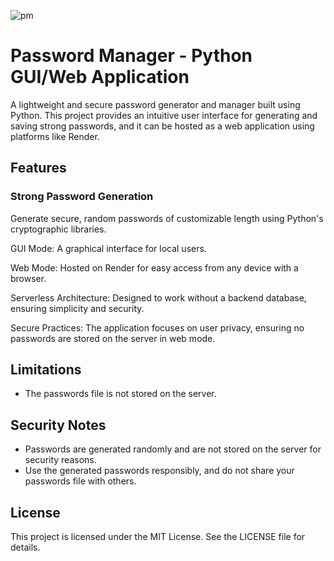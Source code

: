 ![pm](https://github.com/user-attachments/assets/9185f620-752b-4f3c-abf7-a092b9f3a8bd)

# Password Manager - Python GUI/Web Application

A lightweight and secure password generator and manager built using Python. This project provides an intuitive user interface for generating and saving strong passwords, and it can be hosted as a web application using platforms like Render.

## Features

### Strong Password Generation

Generate secure, random passwords of customizable length using Python's cryptographic libraries.

GUI Mode: A graphical interface for local users.

Web Mode: Hosted on Render for easy access from any device with a browser.

Serverless Architecture:
Designed to work without a backend database, ensuring simplicity and security.

Secure Practices:
The application focuses on user privacy, ensuring no passwords are stored on the server in web mode.

## Limitations

- The passwords file is not stored on the server.

## Security Notes

- Passwords are generated randomly and are not stored on the server for security reasons.
- Use the generated passwords responsibly, and do not share your passwords file with others.

## License

This project is licensed under the MIT License. See the LICENSE file for details.
